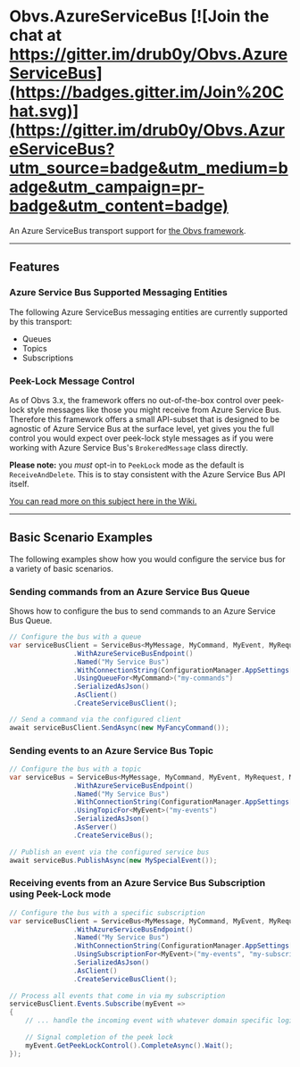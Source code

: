 # Obvs.AzureServiceBus [![Join the chat at https://gitter.im/drub0y/Obvs.AzureServiceBus](https://badges.gitter.im/Join%20Chat.svg)](https://gitter.im/drub0y/Obvs.AzureServiceBus?utm_source=badge&utm_medium=badge&utm_campaign=pr-badge&utm_content=badge)

An Azure ServiceBus transport support for [the Obvs framework](https://github.com/inter8ection/Obvs).

---

## Features

### Azure Service Bus Supported Messaging Entities

The following Azure ServiceBus messaging entities are currently supported by this transport:

 * Queues
 * Topics
 * Subscriptions
 
### Peek-Lock Message Control
As of Obvs 3.x, the framework offers no out-of-the-box control over peek-lock style messages like those you might receive from Azure Service Bus. 
Therefore this framework offers a small API-subset that is designed to be agnostic of Azure Service Bus at the surface level, yet gives you the 
full control you would expect over peek-lock style messages as if you were working with Azure Service Bus's `BrokeredMessage` class directly.

**Please note:** you *must* opt-in to `PeekLock` mode as the default is `ReceiveAndDelete`. This is to stay consistent with the Azure Service Bus API itself.

[You can read more on this subject here in the Wiki.](https://github.com/drub0y/Obvs.AzureServiceBus/wiki/Peek-Lock-Message-Processing-Pattern-Support)

---   

## Basic Scenario Examples

The following examples show how you would configure the service bus for a variety of basic scenarios.

### Sending commands from an Azure Service Bus Queue

Shows how to configure the bus to send commands to an Azure Service Bus Queue.

```C#
// Configure the bus with a queue
var serviceBusClient = ServiceBus<MyMessage, MyCommand, MyEvent, MyRequest, MyResponse>.Configure()
                .WithAzureServiceBusEndpoint()
                .Named("My Service Bus")
                .WithConnectionString(ConfigurationManager.AppSettings["MyServiceBusConnectionString"])
                .UsingQueueFor<MyCommand>("my-commands")
                .SerializedAsJson()
                .AsClient()
                .CreateServiceBusClient();                

// Send a command via the configured client
await serviceBusClient.SendAsync(new MyFancyCommand());
```
### Sending events to an Azure Service Bus Topic

```C#
// Configure the bus with a topic
var serviceBus = ServiceBus<MyMessage, MyCommand, MyEvent, MyRequest, MyResponse>.Configure()
                .WithAzureServiceBusEndpoint()
                .Named("My Service Bus")
                .WithConnectionString(ConfigurationManager.AppSettings["MyServiceBusConnectionString"])
                .UsingTopicFor<MyEvent>("my-events")
                .SerializedAsJson()
                .AsServer()
                .CreateServiceBus();
                
// Publish an event via the configured service bus
await serviceBus.PublishAsync(new MySpecialEvent());
```

### Receiving events from an Azure Service Bus Subscription using Peek-Lock mode

```C#
// Configure the bus with a specific subscription
var serviceBusClient = ServiceBus<MyMessage, MyCommand, MyEvent, MyRequest, MyResponse>.Configure()
                .WithAzureServiceBusEndpoint()
                .Named("My Service Bus")
                .WithConnectionString(ConfigurationManager.AppSettings["MyServiceBusConnectionString"])
                .UsingSubscriptionFor<MyEvent>("my-events", "my-subscription", MessageReceiveMode.PeekLock)
                .SerializedAsJson()
                .AsClient()
                .CreateServiceBusClient();
                
// Process all events that come in via my subscription
serviceBusClient.Events.Subscribe(myEvent =>
{
    // ... handle the incoming event with whatever domain specific logic here ...
    
    // Signal completion of the peek lock
    myEvent.GetPeekLockControl().CompleteAsync().Wait();     
});
```